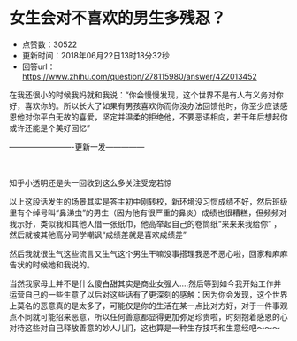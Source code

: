 # 女生会对不喜欢的男生多残忍？
- 点赞数：30522
- 更新时间：2018年06月22日13时18分32秒
- 回答url：https://www.zhihu.com/question/278115980/answer/422013452
<body>
 <p data-pid="OJPFMt2-">在我还很小的时候我妈就和我说：“你会慢慢发现，这个世界不是有人有义务对你好，喜欢你的。所以长大了如果有男孩喜欢你而你没办法回馈他时，你至少应该感恩他对你平白无故的喜爱，坚定并温柔的拒绝他，不要恶语相向，若干年后想起你或许还能是个美好回忆”</p>
 <p data-pid="vuvpUrWy">————————-更新一发—————</p>
 <br>
 <p data-pid="G2nCNGOh">知乎小透明还是头一回收到这么多关注受宠若惊</p>
 <p data-pid="_0ox-nu0">以上这段话发生的场景其实是答主初中刚转校，新环境没习惯成绩不好，然后班级里有个绰号叫“鼻涕虫”的男生（因为他有很严重的鼻炎）成绩也很糟糕，但频频对我示好，类似我和其他人借一张纸巾，他高举起自己的卷筒纸“来来来我给你” ，然后就被其他高分同学嘲讽“成绩差就是喜欢成绩差”</p>
 <p data-pid="dQgbefFR">然后我就很生气这些流言又生气这个男生干嘛没事搭理我恶不恶心啦，回家和麻麻告状的时候她和我说的。</p>
 <p data-pid="GxwZQ5u0">当然我家母上并不是什么傻白甜其实是商业女强人....然后等到如今我开始工作并运营自己的一些生意了以后对这些话有了更深刻的感触：因为你会发现，这个世界上莫名的恶意真的是太多了，可能仅是你的生活在某一点比对方好，对于一件事观点不同就可能招来恶意，所以任何善意都显得更加弥足珍贵啦，时刻抱着感恩的心对待这些对自己释放善意的妙人儿们，这也算是一种生存技巧和生意经吧～～～</p>
</body>